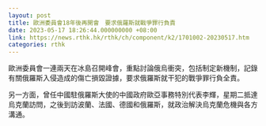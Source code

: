 ```yaml
---
layout: post
title: 歐洲委員會18年後再開會　要求俄羅斯就戰爭罪行負責
date: 2023-05-17 18:26:44.000000000 +08:00
link: https://news.rthk.hk/rthk/ch/component/k2/1701002-20230517.htm
categories: rthk
---
```


歐洲委員會一連兩天在冰島召開峰會，重點討論俄烏衝突，包括制定新機制，記錄有關俄羅斯入侵造成的傷亡損毀證據，要求俄羅斯就干犯的戰爭罪行負全責。

另一方面，曾任中國駐俄羅斯大使的中國政府歐亞事務特別代表李輝，星期二抵達烏克蘭訪問，之後到訪波蘭、法國、德國和俄羅斯，就政治解決烏克蘭危機與各方溝通。
